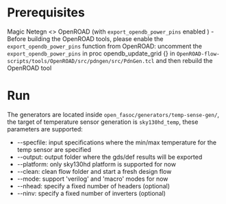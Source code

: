 # Prerequisites

Magic <github link>
Netegn <>
OpenROAD (with `export_opendb_power_pins` enabled )
      - Before building the OpenROAD tools, please enable the `export_opendb_power_pins` function from OpenROAD: uncomment the `export_opendb_power_pins` in proc opendb_update_grid {} in `OpenROAD-flow-scripts/tools/OpenROAD/src/pdngen/src/PdnGen.tcl` and then rebuild the OpenROAD tool

# Run

The generators are located inside `open_fasoc/generators/temp-sense-gen/`, the target of temperature sensor generation is `sky130hd_temp`, these parameters are supported:

- --specfile: input specifications where the min/max temperature for the temp sensor are specified
- --output: output folder where the gds/def results will be exported
- --platform: only sky130hd platform is supported for now
- --clean: clean flow folder and start a fresh design flow
- --mode: support 'verilog' and 'macro' modes for now
- --nhead: specify a fixed number of headers (optional)
- --ninv: specify a fixed number of inverters (optional)
